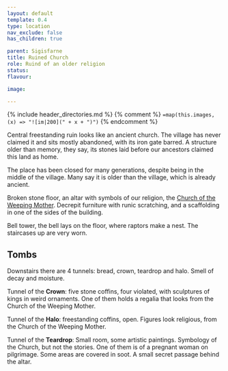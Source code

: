 ```yaml
---
layout: default
template: 0.4
type: location
nav_exclude: false
has_children: true

parent: Sigisfarne
title: Ruined Church
role: Ruind of an older religion
status: 
flavour: 

image: 

---
```


{% include header_directories.md %}
{% comment %}
`=map(this.images, (x) => "![im|200](" + x + ")")`
{% endcomment %}


Central freestanding ruin looks like an ancient church.
The village has never claimed it and sits mostly abandoned, with its iron gate barred.
A structure older than memory, they say, its stones laid before our ancestors claimed this land as home.

The place has been closed for many generations, despite being in the middle of the village.
Many say it is older than the village, which is already ancient.

Broken stone floor, an altar with symbols of our religion, the [Church of the Weeping Mother](../weepingMother/index.md).
Decrepit furniture with runic scratching, and a scaffolding in one of the sides of the building.

Bell tower, the bell lays on the floor, where raptors make a nest. The staircases up are very worn.

## Tombs

Downstairs there are 4 tunnels: bread, crown, teardrop and halo.
Smell of decay and moisture.

Tunnel of the **Crown**: five stone coffins, four violated, with sculptures of kings in weird ornaments.
One of them holds a regalia that looks from the Church of the Weeping Mother.  

Tunnel of the **Halo**: freestanding coffins, open.
Figures look religious, from the Church of the Weeping Mother.

Tunnel of the **Teardrop**: Small room, some artistic paintings.
Symbology of the Church, but not the stories.
One of them is of a pregnant woman on pilgrimage.
Some areas are covered in soot.
A small secret passage behind the altar.

